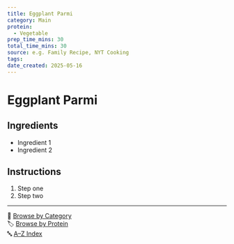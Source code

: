 ```yaml
---
title: Eggplant Parmi
category: Main
protein:
  - Vegetable
prep_time_mins: 30
total_time_mins: 30
source: e.g. Family Recipe, NYT Cooking
tags: 
date_created: 2025-05-16
---
```


# Eggplant Parmi
## Ingredients
- Ingredient 1
- Ingredient 2

## Instructions
1. Step one
2. Step two


---

📁 [Browse by Category](../indexes/categories.md)  
🏷️ [Browse by Protein](../indexes/protein.md)  
🔤 [A–Z Index](../indexes/alphabet.md)
